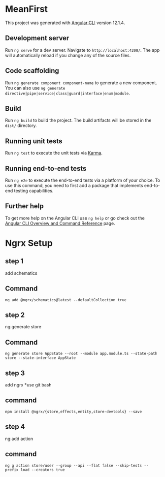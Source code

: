 # MeanFirst

This project was generated with [Angular CLI](https://github.com/angular/angular-cli) version 12.1.4.

## Development server

Run `ng serve` for a dev server. Navigate to `http://localhost:4200/`. The app will automatically reload if you change any of the source files.

## Code scaffolding

Run `ng generate component component-name` to generate a new component. You can also use `ng generate directive|pipe|service|class|guard|interface|enum|module`.

## Build

Run `ng build` to build the project. The build artifacts will be stored in the `dist/` directory.

## Running unit tests

Run `ng test` to execute the unit tests via [Karma](https://karma-runner.github.io).

## Running end-to-end tests

Run `ng e2e` to execute the end-to-end tests via a platform of your choice. To use this command, you need to first add a package that implements end-to-end testing capabilities.

## Further help

To get more help on the Angular CLI use `ng help` or go check out the [Angular CLI Overview and Command Reference](https://angular.io/cli) page.

# Ngrx Setup

## step 1
add schematics 
## Command
```
ng add @ngrx/schematics@latest --defaultCollection true
```

## step 2
ng generate store
## Command
```
ng generate store AppState --root --module app.module.ts --state-path store --state-interface AppState
```
## step 3
add ngrx 
*use git bash 
## command 
```
npm install @ngrx/{store,effects,entity,store-devtools} --save
```
## step 4
ng add action
## command
```
ng g action store/user --group --api --flat false --skip-tests --prefix load --creators true
```
